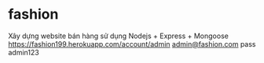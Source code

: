 # fashion
Xây dựng website bán hàng sử dụng Nodejs + Express + Mongoose
 https://fashion199.herokuapp.com/account/admin
 admin@fashion.com
 pass admin123